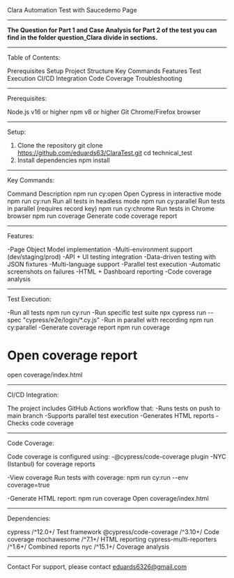Clara Automation Test with Saucedemo Page

-----------------------------------------------------
**The Question for Part 1 and Case Analysis for Part 2 of the test you can find
in the folder question_Clara divide in sections.**

-----------------------------------------------------
Table of Contents:

Prerequisites
Setup
Project Structure
Key Commands
Features
Test Execution
CI/CD Integration
Code Coverage
Troubleshooting

----------------------------------------------------
Prerequisites:

Node.js v16 or higher
npm v8 or higher
Git
Chrome/Firefox browser

----------------------------------------------------
Setup:

1. Clone the repository
git clone https://github.com/eduards63/ClaraTest.git
cd technical_test
2. Install dependencies
npm install

-----------------------------------------------------
Key Commands:

Command	Description
npm run cy:open	Open Cypress in interactive mode
npm run cy:run	Run all tests in headless mode
npm run cy:parallel	Run tests in parallel (requires record key)
npm run cy:chrome	Run tests in Chrome browser
npm run coverage	Generate code coverage report

------------------------------------------------------
Features:

-Page Object Model implementation
-Multi-environment support (dev/staging/prod)
-API + UI testing integration
-Data-driven testing with JSON fixtures
-Multi-language support
-Parallel test execution
-Automatic screenshots on failures
-HTML + Dashboard reporting
-Code coverage analysis

------------------------------------------------------
Test Execution:

-Run all tests
npm run cy:run
-Run specific test suite
npx cypress run --spec "cypress/e2e/login/*.cy.js"
-Run in parallel with recording
npm run cy:parallel
-Generate coverage report
npm run coverage
# Open coverage report
open coverage/index.html

-------------------------------------------------------
CI/CD Integration:

The project includes GitHub Actions workflow that:
-Runs tests on push to main branch
-Supports parallel test execution
-Generates HTML reports
-Checks code coverage

-------------------------------------------------------
Code Coverage:

Code coverage is configured using:
-@cypress/code-coverage plugin
-NYC (Istanbul) for coverage reports

-View coverage
Run tests with coverage:
npm run cy:run --env coverage=true

-Generate HTML report:
npm run coverage
Open coverage/index.html

------------------------------------------------------
Dependencies:

cypress	/^12.0+/	Test framework
@cypress/code-coverage	/^3.10+/	Code coverage
mochawesome	/^7.1+/	HTML reporting
cypress-multi-reporters	/^1.6+/	Combined reports
nyc	/^15.1+/	Coverage analysis

-----------------------------------------------------
Contact
For support, please contact eduards6326@gmail.com